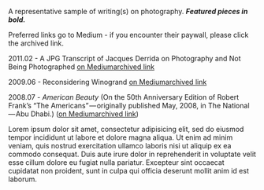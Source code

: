 A representative sample of writing(s) on photography. ***Featured pieces in bold.*** 

Preferred links go to Medium - if you encounter their paywall, please click the archived link.

2011.02 - A JPG Transcript of Jacques Derrida on Photography and Not Being Photographed [on Medium](https://medium.com/@whileseated/a-jpg-transcript-of-jacques-derrida-on-photography-and-not-being-photographed-64f22bbac06c)[archived link](2011_A-JPG-Transcript-of-Jacques-Derrida-on-Photography-and-Not-Being-Photographed.md)  

2009.06 - Reconsidering Winogrand [on Medium](https://medium.com/@whileseated/reconsidering-winogrand-5b4b22f977a2)[archived link](2009_Reconsidering-Winogrand.md)  

2008.07 - *American Beauty* (On the 50th Anniversary Edition of Robert Frank’s “The Americans” — originally published May, 2008, in The National — Abu Dhabi.) ([on Medium](https://medium.com/@whileseated/american-beauty-23a49eb042cb)[archived link](2008_American-Beauty.md))

Lorem ipsum dolor sit amet, consectetur adipisicing elit, sed do eiusmod tempor incididunt ut labore et dolore magna aliqua. Ut enim ad minim veniam, quis nostrud exercitation ullamco laboris nisi ut aliquip ex ea commodo consequat. Duis aute irure dolor in reprehenderit in voluptate velit esse cillum dolore eu fugiat nulla pariatur. Excepteur sint occaecat cupidatat non proident, sunt in culpa qui officia deserunt mollit anim id est laborum.
